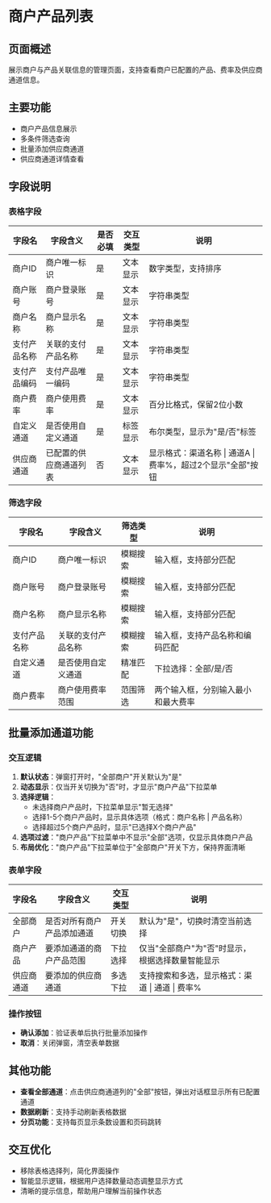 # 商户产品列表

## 页面概述
展示商户与产品关联信息的管理页面，支持查看商户已配置的产品、费率及供应商通道信息。

## 主要功能
- 商户产品信息展示
- 多条件筛选查询
- 批量添加供应商通道
- 供应商通道详情查看

## 字段说明

### 表格字段
| 字段名 | 字段含义 | 是否必填 | 交互类型 | 说明 |
|--------|----------|----------|----------|------|
| 商户ID | 商户唯一标识 | 是 | 文本显示 | 数字类型，支持排序 |
| 商户账号 | 商户登录账号 | 是 | 文本显示 | 字符串类型 |
| 商户名称 | 商户显示名称 | 是 | 文本显示 | 字符串类型 |
| 支付产品名称 | 关联的支付产品名称 | 是 | 文本显示 | 字符串类型 |
| 支付产品编码 | 支付产品唯一编码 | 是 | 文本显示 | 字符串类型 |
| 商户费率 | 商户使用费率 | 是 | 文本显示 | 百分比格式，保留2位小数 |
| 自定义通道 | 是否使用自定义通道 | 是 | 标签显示 | 布尔类型，显示为"是/否"标签 |
| 供应商通道 | 已配置的供应商通道列表 | 否 | 文本显示 | 显示格式：渠道名称 \| 通道A \| 费率%，超过2个显示"全部"按钮 |

### 筛选字段
| 字段名 | 字段含义 | 筛选类型 | 说明 |
|--------|----------|----------|------|
| 商户ID | 商户唯一标识 | 模糊搜索 | 输入框，支持部分匹配 |
| 商户账号 | 商户登录账号 | 模糊搜索 | 输入框，支持部分匹配 |
| 商户名称 | 商户显示名称 | 模糊搜索 | 输入框，支持部分匹配 |
| 支付产品名称 | 关联的支付产品名称 | 模糊搜索 | 输入框，支持产品名称和编码匹配 |
| 自定义通道 | 是否使用自定义通道 | 精准匹配 | 下拉选择：全部/是/否 |
| 商户费率 | 商户使用费率范围 | 范围筛选 | 两个输入框，分别输入最小和最大费率 |

## 批量添加通道功能

### 交互逻辑
1. **默认状态**：弹窗打开时，"全部商户"开关默认为"是"
2. **动态显示**：仅当开关切换为"否"时，才显示"商户产品"下拉菜单
3. **选择逻辑**：
   - 未选择商户产品时，下拉菜单显示"暂无选择"
   - 选择1-5个商户产品时，显示具体选项（格式：商户名称 \| 产品名称）
   - 选择超过5个商户产品时，显示"已选择X个商户产品"
4. **选项过滤**："商户产品"下拉菜单中不显示"全部"选项，仅显示具体商户产品
5. **布局优化**："商户产品"下拉菜单位于"全部商户"开关下方，保持界面清晰

### 表单字段
| 字段名 | 字段含义 | 交互类型 | 说明 |
|--------|----------|----------|------|
| 全部商户 | 是否对所有商户产品添加通道 | 开关切换 | 默认为"是"，切换时清空当前选择 |
| 商户产品 | 要添加通道的商户产品范围 | 下拉选择 | 仅当"全部商户"为"否"时显示，根据选择数量智能显示 |
| 供应商通道 | 要添加的供应商通道 | 多选下拉 | 支持搜索和多选，显示格式：渠道 \| 通道 \| 费率% |

### 操作按钮
- **确认添加**：验证表单后执行批量添加操作
- **取消**：关闭弹窗，清空表单数据

## 其他功能
- **查看全部通道**：点击供应商通道列的"全部"按钮，弹出对话框显示所有已配置通道
- **数据刷新**：支持手动刷新表格数据
- **分页功能**：支持每页显示条数设置和页码跳转

## 交互优化
- 移除表格选择列，简化界面操作
- 智能显示逻辑，根据用户选择数量动态调整显示方式
- 清晰的提示信息，帮助用户理解当前操作状态